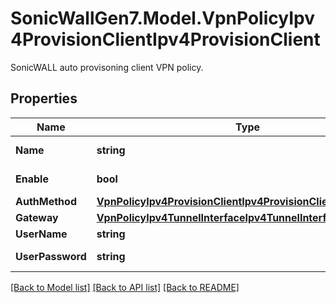 # SonicWallGen7.Model.VpnPolicyIpv4ProvisionClientIpv4ProvisionClient
SonicWALL auto provisoning client VPN policy.

## Properties

Name | Type | Description | Notes
------------ | ------------- | ------------- | -------------
**Name** | **string** | Policy name. | 
**Enable** | **bool** | Enable VPN policy. | [optional] 
**AuthMethod** | [**VpnPolicyIpv4ProvisionClientIpv4ProvisionClientAuthMethod**](VpnPolicyIpv4ProvisionClientIpv4ProvisionClientAuthMethod.md) |  | [optional] 
**Gateway** | [**VpnPolicyIpv4TunnelInterfaceIpv4TunnelInterfaceGateway**](VpnPolicyIpv4TunnelInterfaceIpv4TunnelInterfaceGateway.md) |  | [optional] 
**UserName** | **string** | User name | [optional] 
**UserPassword** | **string** | User password | [optional] 

[[Back to Model list]](../README.md#documentation-for-models) [[Back to API list]](../README.md#documentation-for-api-endpoints) [[Back to README]](../README.md)

